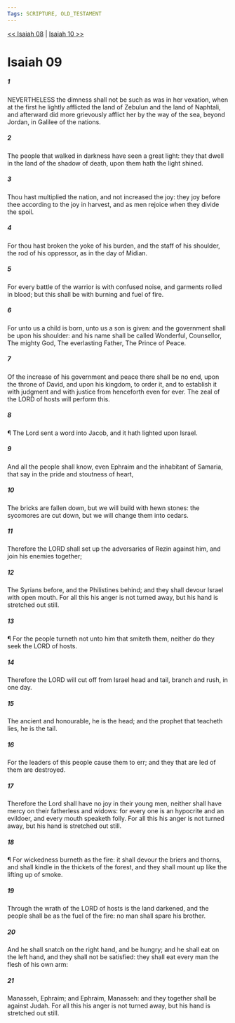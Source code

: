 ```yaml
---
Tags: SCRIPTURE, OLD_TESTAMENT
---
```


[<< Isaiah 08](OLD_TESTAMENT/23_Isaiah/Isaiah_08.md) | [Isaiah 10 >>](OLD_TESTAMENT/23_Isaiah/Isaiah_10.md)

# Isaiah 09

##### 1
 NEVERTHELESS the dimness shall not be such as was in her vexation, when at the first he lightly afflicted the land of Zebulun and the land of Naphtali, and afterward did more grievously afflict her by the way of the sea, beyond Jordan, in Galilee of the nations.
##### 2
 The people that walked in darkness have seen a great light: they that dwell in the land of the shadow of death, upon them hath the light shined.
##### 3
 Thou hast multiplied the nation, and not increased the joy: they joy before thee according to the joy in harvest, and as men rejoice when they divide the spoil.
##### 4
 For thou hast broken the yoke of his burden, and the staff of his shoulder, the rod of his oppressor, as in the day of Midian.
##### 5
 For every battle of the warrior is with confused noise, and garments rolled in blood; but this shall be with burning and fuel of fire.
##### 6
 For unto us a child is born, unto us a son is given: and the government shall be upon his shoulder: and his name shall be called Wonderful, Counsellor, The mighty God, The everlasting Father, The Prince of Peace.
##### 7
 Of the increase of his government and peace there shall be no end, upon the throne of David, and upon his kingdom, to order it, and to establish it with judgment and with justice from henceforth even for ever.  The zeal of the LORD of hosts will perform this.
##### 8
 ¶ The Lord sent a word into Jacob, and it hath lighted upon Israel.
##### 9
 And all the people shall know, even Ephraim and the inhabitant of Samaria, that say in the pride and stoutness of heart,
##### 10
 The bricks are fallen down, but we will build with hewn stones: the sycomores are cut down, but we will change them into cedars.
##### 11
 Therefore the LORD shall set up the adversaries of Rezin against him, and join his enemies together;
##### 12
 The Syrians before, and the Philistines behind; and they shall devour Israel with open mouth.  For all this his anger is not turned away, but his hand is stretched out still.
##### 13
 ¶ For the people turneth not unto him that smiteth them, neither do they seek the LORD of hosts.
##### 14
 Therefore the LORD will cut off from Israel head and tail, branch and rush, in one day.
##### 15
 The ancient and honourable, he is the head; and the prophet that teacheth lies, he is the tail.
##### 16
 For the leaders of this people cause them to err; and they that are led of them are destroyed.
##### 17
 Therefore the Lord shall have no joy in their young men, neither shall have mercy on their fatherless and widows: for every one is an hypocrite and an evildoer, and every mouth speaketh folly.  For all this his anger is not turned away, but his hand is stretched out still.
##### 18
 ¶ For wickedness burneth as the fire: it shall devour the briers and thorns, and shall kindle in the thickets of the forest, and they shall mount up like the lifting up of smoke.
##### 19
 Through the wrath of the LORD of hosts is the land darkened, and the people shall be as the fuel of the fire: no man shall spare his brother.
##### 20
 And he shall snatch on the right hand, and be hungry; and he shall eat on the left hand, and they shall not be satisfied: they shall eat every man the flesh of his own arm:
##### 21
 Manasseh, Ephraim; and Ephraim, Manasseh: and they together shall be against Judah.  For all this his anger is not turned away, but his hand is stretched out still.
